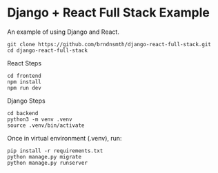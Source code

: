 # Django + React Full Stack Example

An example of using Django and React.

```
git clone https://github.com/brndnsmth/django-react-full-stack.git
cd django-react-full-stack
```

React Steps
```
cd frontend
npm install
npm run dev
```

Django Steps
```
cd backend
python3 -m venv .venv
source .venv/bin/activate
```

Once in virtual environment (.venv), run:

```
pip install -r requirements.txt
python manage.py migrate
python manage.py runserver
```